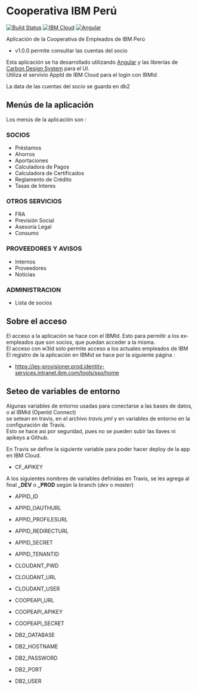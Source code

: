 # Cooperativa IBM Perú

[![Build Status](https://travis.ibm.com/IGAPeru/coopeibm-web.svg?token=5nxyP1jzqq1iZT5wjNUD&branch=master)](https://travis.ibm.com/IGAPeru/coopeibm-web)
[![IBM Cloud](https://img.shields.io/badge/IBM%20Cloud-powered-blue.svg)](https://cloud.ibm.com)
[![Angular](https://img.shields.io/badge/Angular-10.0.6-red.svg)](https://angular.io/)

Aplicación de la Cooperativa de Empleados de IBM Perú  
- v1.0.0 permite consultar las cuentas del socio  

Esta aplicación se ha desarrollado utilizando [Angular](https://angular.io/) y las librerías de [Carbon Design System](https://angular.carbondesignsystem.com/) para el UI.  
Utiliza el servivio AppId de IBM Cloud para el login con IBMId

La data de las cuentas del socio se guarda en db2  

## Menús de la aplicación
Los menús de la aplicación son :  

### SOCIOS 
- Préstamos
- Ahorros
- Aportaciones
- Calculadora de Pagos
- Calculadora de Certificados
- Reglamento de Crédito
- Tasas de Interes

### OTROS SERVICIOS
- FRA
- Previsión Social
- Asesoría Legal
- Consumo

### PROVEEDORES Y AVISOS
- Internos
- Proveedores
- Noticias

### ADMINISTRACION
- Lista de socios

## Sobre el acceso
El acceso a la aplicación se hace con el IBMId. Esto para permitir a los ex-empleados que son socios, que puedan acceder a la misma.  
El acceso con w3Id solo permite acceso a los actuales empleados de IBM  
El registro de la aplicación en IBMid se hace por la siguiente página :
- https://ies-provisioner.prod.identity-services.intranet.ibm.com/tools/sso/home

## Seteo de variables de entorno
Algunas variables de entorno usadas para conectarse a las bases de datos, o al IBMid (OpenId Connect)  
se setean en travis, en el archivo *travis.yml* y en variables de entorno en la configuración de Travis.  
Esto se hace asi por seguridad, pues no se pueden subir las llaves ni apikeys a Github.  
  
En Travis se define la siguiente variable para poder hacer deploy de la app en IBM Cloud.
- CF_APIKEY
  
A los siguientes nombres de variables definidas en Travis, se les agrega al final **_DEV** o **_PROD** según la branch (*dev* o *master*)
- APPID_ID
- APPID_OAUTHURL
- APPID_PROFILESURL
- APPID_REDIRECTURL
- APPID_SECRET
- APPID_TENANTID
  
- CLOUDANT_PWD
- CLOUDANT_URL
- CLOUDANT_USER
  
- COOPEAPI_URL
- COOPEAPI_APIKEY
- COOPEAPI_SECRET
  
- DB2_DATABASE
- DB2_HOSTNAME
- DB2_PASSWORD
- DB2_PORT
- DB2_USER

